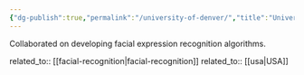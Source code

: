 ```yaml
---
{"dg-publish":true,"permalink":"/university-of-denver/","title":"University of Denver"}
---
```



Collaborated on developing facial expression recognition algorithms.

related_to:: [[facial-recognition\|facial-recognition]]
related_to:: [[usa\|USA]]
